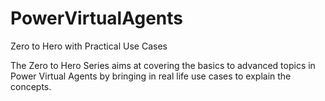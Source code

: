 # PowerVirtualAgents
Zero to Hero with Practical Use Cases

The Zero to Hero Series aims at covering the basics to advanced topics in Power Virtual Agents by bringing in real life use cases to explain the concepts. 
